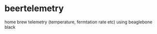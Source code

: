 beertelemetry
=============

home brew telemetry (temperature, fermtation rate etc) using beaglebone black
